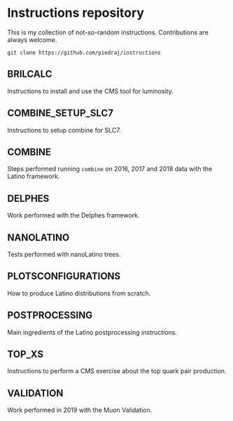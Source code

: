 # Instructions repository

This is my collection of not-so-random instructions. Contributions are always welcome.

    git clone https://github.com/piedraj/instructions

## BRILCALC

Instructions to install and use the CMS tool for luminosity. 

## COMBINE_SETUP_SLC7

Instructions to setup combine for SLC7.

## COMBINE

Steps performed running `combine` on 2016, 2017 and 2018 data with the Latino framework.

## DELPHES

Work performed with the Delphes framework.

## NANOLATINO

Tests performed with nanoLatino trees.

## PLOTSCONFIGURATIONS

How to produce Latino distributions from scratch.

## POSTPROCESSING

Main ingredients of the Latino postprocessing instructions.

## TOP_XS

Instructions to perform a CMS exercise about the top quark pair production.

## VALIDATION

Work performed in 2019 with the Muon Validation.
